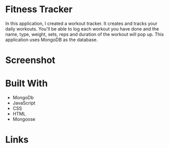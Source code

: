 # Fitness Tracker
In this application, I created a workout tracker. It creates and tracks your daily workouts. You'll be able to log each workout you have done and the name, type, weight, sets, reps and duration of the workout will pop up. This application uses MongoDB as the database. 
# Screenshot
# Built With
- MongoDb
- JavaScript
- CSS
- HTML
- Mongoose
# Links
